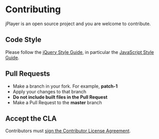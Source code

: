# Contributing

jPlayer is an open source project and you are welcome to contribute.


## Code Style

Please follow the [jQuery Style Guide](http://contribute.jquery.org/style-guide/),
in particular the [JavaScript Style Guide](http://contribute.jquery.org/style-guide/js/).


## Pull Requests

* Make a branch in your fork. For example, **patch-1**
* Apply your changes to that branch
* **Do not include built files in the Pull Request**
* Make a Pull Request to the **master** branch


## Accept the CLA

Contributors must [sign the Contributor License Agreement](https://www.clahub.com/agreements/happyworm/jPlayer).

